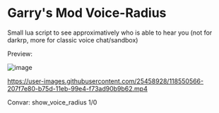 # Garry's Mod Voice-Radius
Small lua script to see approximatively who is able to hear you (not for darkrp, more for classic voice chat/sandbox)

Preview:

![image](https://user-images.githubusercontent.com/25458928/118549756-2fb1fc80-b75c-11eb-83f5-b31bb59bc417.png)

https://user-images.githubusercontent.com/25458928/118550566-207f7e80-b75d-11eb-99e4-f73ad90b9b62.mp4

Convar: show_voice_radius 1/0
